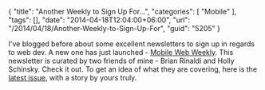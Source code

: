 {
	"title": "Another Weekly to Sign Up For...",
	"categories": [
		"Mobile"
	],
	"tags": [],
	"date": "2014-04-18T12:04:00+06:00",
	"url": "/2014/04/18/Another-Weekly-to-Sign-Up-For",
	"guid": "5205"
}

<p>I've blogged before about some excellent newsletters to sign up in regards to web dev. A new one has just launched - <a href="http://mobilewebweekly.co/">Mobile Web Weekly</a>. This newsletter is curated by two friends of mine - Brian Rinaldi and Holly Schinsky. Check it out. To get an idea of what they are covering, here is the <a href="http://mobilewebweekly.co/issues/2">latest issue</a>, with a story by yours truly.</p>
